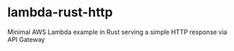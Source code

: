 # lambda-rust-http
Minimal AWS Lambda example in Rust serving a simple HTTP response via API Gateway
